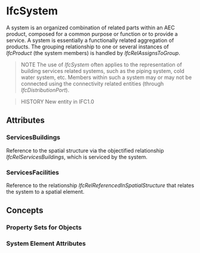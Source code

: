 # IfcSystem

A system is an organized combination of related parts within an AEC product, composed for a common purpose or function or to provide a service. A system is essentially a functionally related aggregation of products. The grouping relationship to one or several instances of _IfcProduct_ (the system members) is handled by _IfcRelAssignsToGroup_.
<!-- end of short definition -->

> NOTE The use of _IfcSystem_ often applies to the representation of building services related systems, such as the piping system, cold water system, etc. Members within such a system may or may not be connected using the connectivity related entities (through _IfcDistributionPort_).

> HISTORY New entity in IFC1.0

## Attributes

### ServicesBuildings
Reference to the spatial structure via the objectified relationship _IfcRelServicesBuildings_, which is serviced by the system.

### ServicesFacilities
Reference to the relationship _IfcRelReferencedInSpatialStructure_ that relates the system to a spatial element.

## Concepts

### Property Sets for Objects



### System Element Attributes



